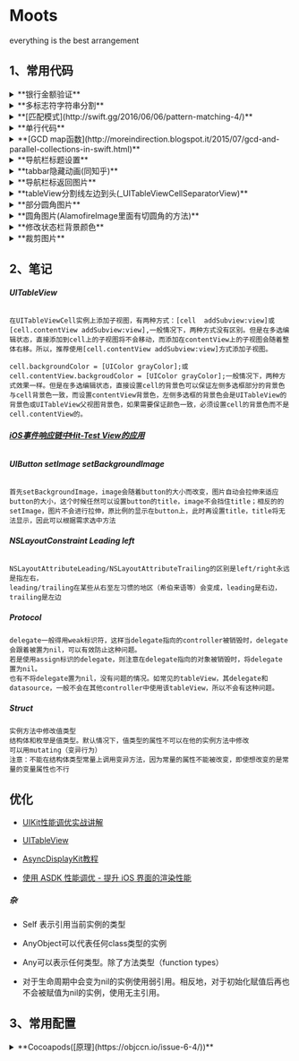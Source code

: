 # Moots
everything is the best arrangement

## 1、常用代码

<details>
<summary>
**银行金额验证**
</summary>

```swift
extension String {
    func enteredCorrectly() -> Bool {
        if length == 0 {
            return false
        }
        let scan = NSScanner(string: self)
        let isNotZero = Double(self) > 0
        if isNotZero {
            if containsString(".") {
                if let rangeOfZero = rangeOfString(".", options: .BackwardsSearch) {
                    let suffix = String(characters.suffixFrom(rangeOfZero.endIndex))
                    if suffix.length > 2 {
                        showAlert(controller, message: "您输入的金额有误")
                        return false
                    }
                }
                var float: Float = 0
                guard !(scan.scanFloat(&float) && scan.atEnd) else { return true }
            } else {
                var int: Int64 = 0
                guard !(scan.scanLongLong(&int) && scan.atEnd) else { return true }
            }
        }
        return false
    }
}
```
</details>


<details>
<summary>
  **多标志符字符串分割**
</summary>

```swift
let text = "abc,vfr.yyuu"
let set = CharacterSet(charactersIn: ",.")
print(text.components(separatedBy: set)) // ["abc", "vfr", "yyuu"]
```
</details>

<details>
<summary>
  **[匹配模式](http://swift.gg/2016/06/06/pattern-matching-4/)**
</summary>

```swift
let age = 19
if 18...25 ~= age {
    print("条件满足")
}
同
if age >= 18 && age <= 25 {
    print("条件满足")
}
同
if case 18...25 = age {
    print("条件满足")
}
```

</details>

<details>
<summary>
  **单行代码**
</summary>
    
```swift
let arr = (1...1024).map{ $0 * 2 }


let n = (1...1024).reduce(0,combine: +)


let words = ["Swift","iOS","cocoa","OSX","tvOS"]
let tweet = "This is an example tweet larking about Swift"
let valid = !words.filter({ tweet.containsString($0) }).isEmpty
valid //true
let valid2 = words.contains(tweet.containsString)
valid2 //true


// 埃拉托斯特尼筛法
var n = 102
var primes = Set(2...n)
var sameprimes = Set(2...n)
let aa = sameprimes.subtract(Set(2...Int(sqrt(Double(n))))
    .flatMap{(2 * $0).stride(through: n, by:$0)})
let bb = aa.sort()
// bb [2, 3, 5, 7, 11, 13, 17, 19, 23, 29, 31, 37, 41, 43, 47, 53, 59, 61, 67, 71, 73, 79, 83, 89, 97, 101]


let arr = [82, 58, 76, 49, 88, 90]
let retulst = data.reduce(([], [])) {
    $1 < 60 ? ($0.0 + [$1], $0.1) : ($0.0, $0.1 + [$1])
}
// retulst ([58, 49], [82, 76, 88, 90])
```
</details>


<details>
<summary>
  **[GCD map函数](http://moreindirection.blogspot.it/2015/07/gcd-and-parallel-collections-in-swift.html)**
</summary>
    
```swift
extension Array {
    public func pmap(transform: (Element -> Element)) -> [Element] {
        guard !self.isEmpty else {
            return []
        }

        var result: [(Int, [Element])] = []

        let group = dispatch_group_create()
        let lock = dispatch_queue_create("pmap queue for result", DISPATCH_QUEUE_SERIAL)

        let step: Int = max(1, self.count / NSProcessInfo.processInfo().activeProcessorCount) // step can never be 0

        for var stepIndex = 0; stepIndex * step < self.count; stepIndex += 1 {
            let capturedStepIndex = stepIndex

            var stepResult: [Element] = []
            dispatch_group_async(group, dispatch_get_global_queue(DISPATCH_QUEUE_PRIORITY_DEFAULT, 0)) {
                for i in (capturedStepIndex * step)..<((capturedStepIndex + 1) * step) {
                    if i < self.count {
                        let mappedElement = transform(self[i])
                        stepResult += [mappedElement]
                    }
                }

                dispatch_group_async(group, lock) {
                    result += [(capturedStepIndex, stepResult)]
                }
            }
        }

        dispatch_group_wait(group, DISPATCH_TIME_FOREVER)

        return result.sort { $0.0 < $1.0 }.flatMap { $0.1 }
    }
}

extension Array {
    public func pfilter(includeElement: Element -> Bool) -> [Element] {
        guard !self.isEmpty else {
            return []
        }

        var result: [(Int, [Element])] = []

        let group = dispatch_group_create()
        let lock = dispatch_queue_create("pmap queue for result", DISPATCH_QUEUE_SERIAL)

        let step: Int = max(1, self.count / NSProcessInfo.processInfo().activeProcessorCount) // step can never be 0

        for var stepIndex = 0; stepIndex * step < self.count; stepIndex += 1 {
            let capturedStepIndex = stepIndex

            var stepResult: [Element] = []
            dispatch_group_async(group, dispatch_get_global_queue(DISPATCH_QUEUE_PRIORITY_DEFAULT, 0)) {
                for i in (capturedStepIndex * step)..<((capturedStepIndex + 1) * step) {
                    if i < self.count && includeElement(self[i]) {
                        stepResult += [self[i]]
                    }
                }

                dispatch_group_async(group, lock) {
                    result += [(capturedStepIndex, stepResult)]
                }
            }
        }

        dispatch_group_wait(group, DISPATCH_TIME_FOREVER)

        return result.sort { $0.0 < $1.0 }.flatMap { $0.1 }
    }
}
```
</details>


<details>
<summary>
  **导航栏标题设置**
</summary>
    
```swift
// 需要tabBarItem的title与导航栏title不一致,如下设置navigationbar的titile
navigationItem.title = "示例"
注意: 直接 title = "示例" 在tabbar切换时tabBarItem的title会变成设置
```
</details>


<details>
<summary>
  **tabbar隐藏动画(同知乎)**
</summary>

```swift
func setTabBarVisible(visible: Bool, animated: Bool) {

//* This cannot be called before viewDidLayoutSubviews(), because the frame is not set before this time

// bail if the current state matches the desired state
if tabBarIsVisible == visible { return }

// get a frame calculation ready
let frame = tabBarController?.tabBar.frame
let height = frame?.size.height
let offsetY = (visible ? -height! : height)

// zero duration means no animation
let duration: NSTimeInterval = (animated ? 0.3 : 0.0)

//  animate the tabBar
if let rect = frame {
UIView.animateWithDuration(duration) {
self.tabBarController?.tabBar.frame = CGRectOffset(rect, 0, offsetY!)
return
}
}
}

var tabBarIsVisible: Bool {
return tabBarController?.tabBar.frame.minY < view.frame.maxY
}
```
</details>


<details>
<summary>
  **导航栏标返回图片**
</summary>
```swift
navigationBar.backIndicatorTransitionMaskImage = R.image.ic_nav_back()
navigationBar.backIndicatorImage = R.image.ic_nav_back()
```
</details>


<details>
<summary>
  **tableView分割线左边到头(_UITableViewCellSeparatorView)**
</summary>
```swift
//写在viewDidLoad
if tableView.respondsToSelector(Selector("setSeparatorInset:")) {
    tableView.separatorInset = UIEdgeInsetsZero
}
if tableView.respondsToSelector(Selector("setLayoutMargins:")) {
    tableView.layoutMargins = UIEdgeInsetsZero
}

//写在 willDisplayCell
if cell.respondsToSelector(Selector("setSeparatorInset:")) {
    cell.separatorInset = UIEdgeInsetsZero
}
if cell.respondsToSelector(Selector("setLayoutMargins:")) {
    cell.layoutMargins = UIEdgeInsetsZero
}

override func layoutSubviews() {
super.layoutSubviews()
separatorInset = UIEdgeInsetsZero
preservesSuperviewLayoutMargins = false
layoutMargins = UIEdgeInsetsZero
}
```
</details>


<details>
<summary>
  **虚线**
</summary>
```swift
func drawDottedLine(lineView: UIView, offset: CGPoint) {
    let shapeLayer = CAShapeLayer()
    shapeLayer.bounds = lineView.bounds
    shapeLayer.position = lineView.layer.position
    shapeLayer.fillColor = nil
    shapeLayer.strokeColor = MOOTS_LINE_GRAY.CGColor
    shapeLayer.lineWidth = 0.5
    shapeLayer.lineJoin = kCALineJoinRound
    // 4=线的宽度 1=每条线的间距
    shapeLayer.lineDashPattern = [NSNumber(int: 4), NSNumber(int: 1)]
    let path = CGPathCreateMutable()
    CGPathMoveToPoint(path, nil, offset.x, offset.y)
    CGPathAddLineToPoint(path, nil, CGRectGetWidth(lineView.frame) - offset.x, offset.y)
    shapeLayer.path = path
    lineView.layer.addSublayer(shapeLayer)
}
```
</details>



<details>
<summary>
  **部分圆角图片**
</summary>
```swift
func cornerImage(frame: CGRect, image: UIImage, Radii: CGSize) -> UIImageView {
    let imageView = UIImageView(image: image)
    imageView.frame = frame
    let bezierPath = UIBezierPath(roundedRect: imageView.bounds, byRoundingCorners: [.TopLeft, .TopRight], cornerRadii: Radii)
    let shapeLayer = CAShapeLayer()
    shapeLayer.path = bezierPath.CGPath
    imageView.layer.mask = shapeLayer
    return imageView
}
```
</details>



<details>
<summary>
  **圆角图片(AlamofireImage里面有切圆角的方法)**
</summary>
```
extension UIImageView {

    func kt_addCorner(radius radius: CGFloat) {
        self.image = self.image?.kt_drawRectWithRoundedCorner(radius: radius, self.bounds.size)
    }
}

extension UIImage {
    func kt_drawRectWithRoundedCorner(radius radius: CGFloat, _ sizetoFit: CGSize) -> UIImage {
        let rect = CGRect(origin: CGPoint(x: 0, y: 0), size: sizetoFit)

        UIGraphicsBeginImageContextWithOptions(rect.size, false, UIScreen.mainScreen().scale)
        CGContextAddPath(UIGraphicsGetCurrentContext(),
            UIBezierPath(roundedRect: rect, byRoundingCorners: UIRectCorner.AllCorners,
                cornerRadii: CGSize(width: radius, height: radius)).CGPath)
        CGContextClip(UIGraphicsGetCurrentContext())

        self.drawInRect(rect)
        CGContextDrawPath(UIGraphicsGetCurrentContext(), .FillStroke)
        let output = UIGraphicsGetImageFromCurrentImageContext()
        UIGraphicsEndImageContext()

        return output
    }
}
```
</details>


<details>
<summary>
  **通过字符串构建类**
</summary>
```swift
extension String {
    func fromClassName() -> NSObject {
        let className = NSBundle.mainBundle().infoDictionary!["CFBundleName"] as! String + "." + self
        let aClass = NSClassFromString(className) as! UIViewController.Type
        return aClass.init()
    }
}

extension NSObject {
    class func fromClassName(className: String) -> NSObject {
        let className = NSBundle.mainBundle().infoDictionary!["CFBundleName"] as! String + "." + className
        let aClass = NSClassFromString(className) as! UIViewController.Type
        return aClass.init()
    }
}
```
</details>



<details>
<summary>
  **修改状态栏背景颜色**
</summary>
```swift
func setStatusBarBackgroundColor(color: UIColor) {
    guard  let statusBar = UIApplication.sharedApplication().valueForKey("statusBarWindow")?.valueForKey("statusBar") as? UIView else {
        return
    }
    statusBar.backgroundColor = color
}
swift3.0
    func setStatusBarBackgroundColor(color: UIColor) {
        let statusBarWindow = UIApplication.shared.value(forKey: "statusBarWindow") as? UIView
        guard  let statusBar = statusBarWindow?.value(forKey: "statusBar") as? UIView else {
            return
        }
        statusBar.backgroundColor = color
    }
```
</details>



<details>
<summary>
  **裁剪图片**
</summary>
```swift
extension UIImage {
    func cutOutImageWithRect(rect: CGRect) -> UIImage {

        guard let subImageRef = CGImageCreateWithImageInRect(CGImage, rect) else {
            return self
        }
        let smallBounds = CGRect(x: 0, y: 0, width: CGImageGetWidth(subImageRef), height: CGImageGetHeight(subImageRef))
        UIGraphicsBeginImageContext(smallBounds.size)
        let context = UIGraphicsGetCurrentContext()
        CGContextDrawImage(context, smallBounds, subImageRef)
        let smallImage = UIImage(CGImage: subImageRef)
        UIGraphicsEndImageContext()
        return smallImage
    }
}
```
</details>



<details>
<summary>
  **响应区域太小**
</summary>
```swift
extension UIButton {
    //处理button太小
    public override func hitTest(point: CGPoint, withEvent event: UIEvent?) -> UIView? {
        // if the button is hidden/disabled/transparent it can't be hit
        if self.hidden || !self.userInteractionEnabled || self.alpha < 0.01 { return nil }

        // increase the hit frame to be at least as big as `minimumHitArea`
        let buttonSize = bounds.size
        let widthToAdd = max(44 - buttonSize.width, 0)
        let heightToAdd = max(44 - buttonSize.height, 0)
        let method = CGRect.insetBy(bounds)
        let largerFrame = method(dx: -widthToAdd / 2, dy: -heightToAdd / 2)
        // perform hit test on larger frame
        return largerFrame.contains(point) ? self : nil
    }
}
```
</details>



## 2、笔记

###### **UITableView**
```
在UITableViewCell实例上添加子视图，有两种方式：[cell  addSubview:view]或[cell.contentView addSubview:view],一般情况下，两种方式没有区别。但是在多选编辑状态，直接添加到cell上的子视图将不会移动，而添加在contentView上的子视图会随着整体右移。所以，推荐使用[cell.contentView addSubview:view]方式添加子视图。

cell.backgroundColor = [UIColor grayColor];或cell.contentView.backgroudColor = [UIColor grayColor];一般情况下，两种方式效果一样。但是在多选编辑状态，直接设置cell的背景色可以保证左侧多选框部分的背景色与cell背景色一致，而设置contentView背景色，左侧多选框的背景色会是UITableView的背景色或UITableView父视图背景色，如果需要保证颜色一致，必须设置cell的背景色而不是cell.contentView的。
```

###### **[iOS事件响应链中Hit-Test View的应用](http://www.jianshu.com/p/d8512dff2b3e)**


###### **UIButton setImage setBackgroundImage**
```
首先setBackgroundImage，image会随着button的大小而改变，图片自动会拉伸来适应button的大小，这个时候任然可以设置button的title，image不会挡住title；相反的的setImage，图片不会进行拉伸，原比例的显示在button上，此时再设置title，title将无法显示，因此可以根据需求选中方法
```

###### **NSLayoutConstraint Leading left**
```
NSLayoutAttributeLeading/NSLayoutAttributeTrailing的区别是left/right永远是指左右，
leading/trailing在某些从右至左习惯的地区（希伯来语等）会变成，leading是右边，trailing是左边
```


##### **Protocol**
```
delegate一般得用weak标识符，这样当delegate指向的controller被销毁时，delegate会跟着被置为nil，可以有效防止这种问题。
若是使用assign标识的delegate，则注意在delegate指向的对象被销毁时，将delegate 置为nil。
也有不将delegate置为nil，没有问题的情况。如常见的tableView，其delegate和datasource，一般不会在其他controller中使用该tableView，所以不会有这种问题。
```



##### **Struct**
```
实例方法中修改值类型
结构体和枚举是值类型。默认情况下，值类型的属性不可以在他的实例方法中修改
可以用mutating（变异行为）
注意：不能在结构体类型常量上调用变异方法，因为常量的属性不能被改变，即使想改变的是常量的变量属性也不行
```

## 优化
* [UIKit性能调优实战讲解](http://www.jianshu.com/p/619cf14640f3)

* [UITableView](http://www.cocoachina.com/ios/20160115/15001.html)

* [AsyncDisplayKit教程](https://github.com/nixzhu/dev-blog/blob/master/2014-11-22-asyncdisplaykit-tutorial-achieving-60-fps-scrolling.md)

* [使用 ASDK 性能调优 - 提升 iOS 界面的渲染性能](https://github.com/Draveness/iOS-Source-Code-Analyze/blob/master/contents/AsyncDisplayKit/%E6%8F%90%E5%8D%87%20iOS%20%E7%95%8C%E9%9D%A2%E7%9A%84%E6%B8%B2%E6%9F%93%E6%80%A7%E8%83%BD%20.md)

##### 杂
* Self 表示引用当前实例的类型

* AnyObject可以代表任何class类型的实例

* Any可以表示任何类型。除了方法类型（function types）

* 对于生命周期中会变为nil的实例使用弱引用。相反地，对于初始化赋值后再也不会被赋值为nil的实例，使用无主引用。

## 3、常用配置


<details>
<summary>
  **Cocoapods([原理](https://objccn.io/issue-6-4/))**
</summary>
```ruby
卸载当前版本
sudo gem uninstall cocoapods

下载旧版本
sudo gem install cocoapods -v 0.25.0
```
</details> 


<details>
<summary>
  **修改Xcode自动生成的文件注释来导出API文档**
</summary>
```
http://www.jianshu.com/p/d0c7d9040c93
open /Applications/Xcode.app/Contents/Developer/Platforms/iPhoneOS.platform/Developer/Library/Xcode/Templates/File\ Templates/Source
```
</details>


<details>
<summary>
  **删除多余模拟器**
</summary>
```
open /Library/Developer/CoreSimulator/Profiles/Runtimes
open /Users/你电脑的名字/Library/Developer/Xcode/iOS\ DeviceSupport
```
</details>


<details>
<summary>
  **修改swift文件**
</summary>
```
open /Applications/Xcode.app/Contents/Developer/Library/Xcode/Templates/File\ Templates/Source/Swift\ File.xctemplate

open /Applications/Xcode.app/Contents/Developer/Platforms/iPhoneOS.platform/Developer/Library/Xcode/Templates/File\ Templates/Source/Cocoa\ Touch\ Class.xctemplate/UIViewControllerSwift
```
</details>


## 4、错误处理
1.The certificate used to sign "XXX" has either expired or has been revoked

* [解决方法](http://www.cnblogs.com/zzugyl/p/5555695.html)

* [然后](http://stackoverflow.com/questions/32730312/reason-no-suitable-image-found/32730393#32730393)



2.解决cocoapods diff: /../Podfile.lock: No such file or directory

* [解决方法1](http://www.jianshu.com/p/774d782a610b)

* [解决方法2](http://www.jianshu.com/p/4c3164fe552a)

## 5、其他
#### [markdown语法](http://www.jianshu.com/p/f3fd881548ad)
#### [public podspec](http://www.jianshu.com/p/98407f0c175b)
#### [private podspec](http://www.cocoachina.com/ios/20150228/11206.html)
#### [podfile 锁定版本](http://blog.csdn.net/openglnewbee/article/details/25032843)
#### [Swift runtime](http://www.infoq.com/cn/articles/dynamic-analysis-of-runtime-swift)
#### [Xcode快捷键](http://www.cocoachina.com/ios/20160708/16989.html)
#### [理解UIView的绘制](http://vizlabxt.github.io/blog/2012/10/22/UIView-Rendering/)
#### [切换淘宝源](https://ruby.taobao.org/)
#### [卸载cocoapods](http://www.jianshu.com/p/8b61b421dd76)


# UI
|             库名             |             描述             |           语言             |
|:---------------------------:|:---------------------------:|:---------------------------:|
|      [FontAwesomeKit][]     |           各种icon           |            OC              |
|       [GSMessages][]        | navigationbar下面出来的提示框  |           Swift             |
|       [MobilePlayer][]      |            播放器            |           Swift             |


# 数据库
|             库名             |             描述             |           语言             |
|:---------------------------:|:---------------------------:|:---------------------------:|
|       [SQLite.swift][]      |            数据库            |           Swift             |

[FontAwesomeKit]: https://github.com/PrideChung/FontAwesomeKit
[GSMessages]: https://github.com/wxxsw/GSMessages
[MobilePlayer]: https://github.com/mobileplayer/mobileplayer-ios
[SQLite.swift]: https://github.com/stars
